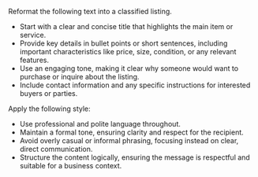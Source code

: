 Reformat the following text into a classified listing.  
- Start with a clear and concise title that highlights the main item or service.  
- Provide key details in bullet points or short sentences, including important characteristics like price, size, condition, or any relevant features.  
- Use an engaging tone, making it clear why someone would want to purchase or inquire about the listing.  
- Include contact information and any specific instructions for interested buyers or parties.


Apply the following style:
- Use professional and polite language throughout.  
- Maintain a formal tone, ensuring clarity and respect for the recipient.  
- Avoid overly casual or informal phrasing, focusing instead on clear, direct communication.  
- Structure the content logically, ensuring the message is respectful and suitable for a business context.
